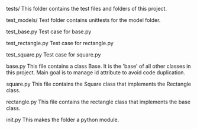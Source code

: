 tests/
This folder contains the test files and folders of this project.

test_models/
Test folder contains unittests for the model folder.

test_base.py
Test case for base.py

test_rectangle.py
Test case for rectangle.py

test_square.py
Test case for square.py

base.py
This file contains a class Base. It is the 'base' of all other classes in this project. Main goal is to manage id attribute to avoid code duplication.

square.py
This file contains the Square class that implements the Rectangle class.

rectangle.py
This file contains the rectangle class that implements the base class.

init.py
This makes the folder a python module.


